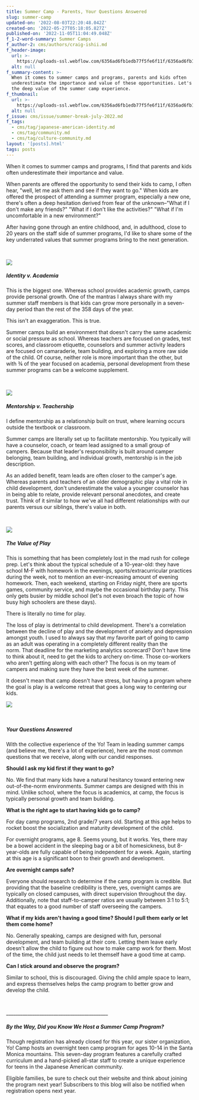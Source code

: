 ```yaml
---
title: Summer Camp - Parents, Your Questions Answered
slug: summer-camp
updated-on: '2022-08-03T22:20:48.042Z'
created-on: '2022-05-27T05:18:05.827Z'
published-on: '2022-11-05T11:04:49.048Z'
f_1-2-word-summary: Summer Camps
f_author-2: cms/authors/craig-ishii.md
f_header-image:
  url: >-
    https://uploads-ssl.webflow.com/6356ad6fb1edb77f5fe6f11f/6356ad6fb1edb7550ce6fd9b_summer%20campb.jpg
  alt: null
f_summary-content: >-
  When it comes to summer camps and programs, parents and kids often
  underestimate the importance and value of these opportunities. Let's explore
  the deep value of the summer camp experience.
f_thumbnail:
  url: >-
    https://uploads-ssl.webflow.com/6356ad6fb1edb77f5fe6f11f/6356ad6fb1edb7d6b9e6fd9c_Screenshot%202022-06-10%20230442.png
  alt: null
f_issue: cms/issue/summer-break-july-2022.md
f_tags:
  - cms/tag/japanese-american-identity.md
  - cms/tag/community.md
  - cms/tag/culture-community.md
layout: '[posts].html'
tags: posts
---
```


When it comes to summer camps and programs, I find that parents and kids often underestimate their importance and value.

When parents are offered the opportunity to send their kids to camp, I often hear, "well, let me ask them and see if they want to go." When kids are offered the prospect of attending a summer program, especially a new one, there's often a deep hesitation derived from fear of the unknown–"What if I don't make any friends?" "What if I don't like the activities?" "What if I'm uncomfortable in a new environment?"

After having gone through an entire childhood, and, in adulthood, close to 20 years on the staff side of summer programs, I'd like to share some of the key underrated values that summer programs bring to the next generation. 

‍

![](https://uploads-ssl.webflow.com/6356ad6fb1edb77f5fe6f11f/6356ad6fb1edb70584e6fd9d_japan-culture-japanese-daruma_t20_YEdoQR-b.jpg)

##### Identity v. Academia

This is the biggest one. Whereas school provides academic growth, camps provide personal growth. One of the mantras I always share with my summer staff members is that kids can grow more personally in a seven-day period than the rest of the 358 days of the year. 

This isn't an exaggeration. This is true.

Summer camps build an environment that doesn't carry the same academic or social pressure as school. Whereas teachers are focused on grades, test scores, and classroom etiquette, counselors and summer activity leaders are focused on camaraderie, team building, and exploring a more raw side of the child. Of course, neither role is more important than the other, but with ¾ of the year focused on academia, personal development from these summer programs can be a welcome supplement.

‍

![](https://uploads-ssl.webflow.com/6356ad6fb1edb77f5fe6f11f/6356ad6fb1edb70a61e6fd9e_cranes.jpg)

##### Mentorship v. Teachership 

I define mentorship as a relationship built on trust, where learning occurs outside the textbook or classroom. 

Summer camps are literally set up to facilitate mentorship. You typically will have a counselor, coach, or team lead assigned to a small group of campers. Because that leader's responsibility is built around camper belonging, team building, and individual growth, mentorship is in the job description. 

As an added benefit, team leads are often closer to the camper's age. Whereas parents and teachers of an older demographic play a vital role in child development, don't underestimate the value a younger counselor has in being able to relate, provide relevant personal anecdotes, and create trust. Think of it similar to how we've all had different relationships with our parents versus our siblings, there's value in both. 

‍

![](https://uploads-ssl.webflow.com/6356ad6fb1edb77f5fe6f11f/6356ad6fb1edb7ce76e6fd9f_campfire_t20_knPNR4.jpg)

##### The Value of Play

This is something that has been completely lost in the mad rush for college prep. Let's think about the typical schedule of a 10-year-old: they have school M-F with homework in the evenings, sports/extracurricular practices during the week, not to mention an ever-increasing amount of evening homework. Then, each weekend, starting on Friday night, there are sports games, community service, and maybe the occasional birthday party. This only gets busier by middle school (let's not even broach the topic of how busy high schoolers are these days). 

There is literally no time for play. 

The loss of play is detrimental to child development. There's a correlation between the decline of play and the development of anxiety and depression amongst youth. I used to always say that my favorite part of going to camp as an adult was operating in a completely different reality than the norm. That deadline for the marketing analytics scorecard? Don't have time to think about it, need to get the kids to archery on-time. Those co-workers who aren't getting along with each other? The focus is on my team of campers and making sure they have the best week of the summer.

It doesn't mean that camp doesn't have stress, but having a program where the goal is play is a welcome retreat that goes a long way to centering our kids. 

![](https://uploads-ssl.webflow.com/6356ad6fb1edb77f5fe6f11f/6356ad6fb1edb73a53e6fda0_indigo-dye-arabic-in-different-pattern_t20_XQj00z.jpg)

‍

##### Your Questions Answered

With the collective experience of the Yo! Team in leading summer camps (and believe me, there's a lot of experience), here are the most common questions that we receive, along with our candid responses. 

**Should I ask my kid first if they want to go?** 

No. We find that many kids have a natural hesitancy toward entering new out-of-the-norm environments. Summer camps are designed with this in mind. Unlike school, where the focus is academics, at camp, the focus is typically personal growth and team building. 

**What is the right age to start having kids go to camp?** 

For day camp programs, 2nd grade/7 years old. Starting at this age helps to rocket boost the socialization and maturity development of the child. 

For overnight programs, age 8. Seems young, but it works. Yes, there may be a bowel accident in the sleeping bag or a bit of homesickness, but 8-year-olds are fully capable of being independent for a week. Again, starting at this age is a significant boon to their growth and development.

**Are overnight camps safe?** 

Everyone should research to determine if the camp program is credible. But providing that the baseline credibility is there, yes, overnight camps are typically on closed campuses, with direct supervision throughout the day. Additionally, note that staff-to-camper ratios are usually between 3:1 to 5:1; that equates to a good number of staff overseeing the campers.

**What if my kids aren't having a good time? Should I pull them early or let them come home?** 

No. Generally speaking, camps are designed with fun, personal development, and team building at their core. Letting them leave early doesn't allow the child to figure out how to make camp work for them. Most of the time, the child just needs to let themself have a good time at camp.

**Can I stick around and observe the program?** 

Similar to school, this is discouraged. Giving the child ample space to learn, and express themselves helps the camp program to better grow and develop the child.

‍

\_\_\_\_\_\_\_\_\_\_\_\_\_\_\_\_\_\_\_\_\_\_\_\_\_\_\_\_\_\_\_\_\_\_\_\_\_\_\_\_\_\_\_

##### By the Way, Did you Know We Host a Summer Camp Program?

Though registration has already closed for this year, our sister organization, Yo! Camp hosts an overnight teen camp program for ages 10-14 in the Santa Monica mountains. This seven-day program features a carefully crafted curriculum and a hand-picked all-star staff to create a unique experience for teens in the Japanese American community. 

Eligible families, be sure to check out their website and think about joining the program next year! Subscribers to this blog will also be notified when registration opens next year.
